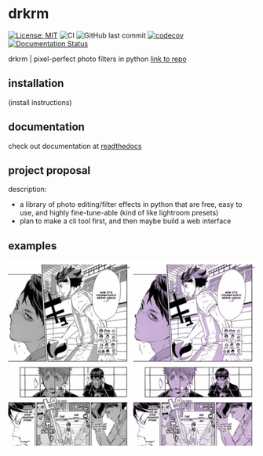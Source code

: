 # drkrm

[![License: MIT](https://img.shields.io/badge/license-MIT-green.svg)](https://github.com/ursulaott/COMS4995/blob/master/LICENSE) ![CI](https://github.com/ursulaott/drkrm/workflows/CI/badge.svg)
![GitHub last commit](https://img.shields.io/github/last-commit/ursulaott/drkrm)
[![codecov](https://codecov.io/gh/ursulaott/drkrm/branch/master/graph/badge.svg?token=AKEGV74WVZ)](undefined)
[![Documentation Status](https://readthedocs.org/projects/drkrm/badge/?version=latest)](https://drkrm.readthedocs.io/en/latest/?badge=latest)

drkrm | pixel-perfect photo filters in python [link to repo](https://github.com/ursulaott/COMS4995)

## installation

(install instructions)

## documentation

check out documentation at [readthedocs](https://drkrm.readthedocs.io/en/latest/)

## project proposal

description:
- a library of photo editing/filter effects in python that are free, easy to use, and highly fine-tune-able (kind of like lightroom presets)
- plan to make a cli tool first, and then maybe build a web interface

## examples
![](examples/mangarecolor.png)
